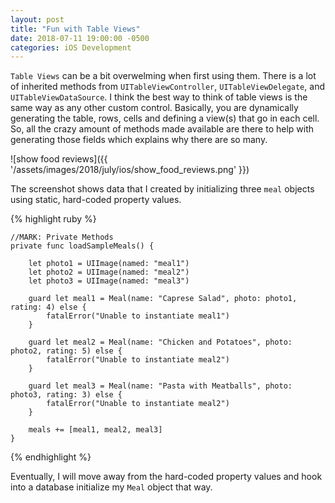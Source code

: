 ```yaml
---
layout: post
title: "Fun with Table Views"
date: 2018-07-11 19:00:00 -0500
categories: iOS Development 
---
```


`Table Views` can be a bit overwelming when first using them. There is a lot of inherited methods from `UITableViewController`, `UITableViewDelegate`, and `UITableViewDataSource`. I think the best way to think of table views is the same way as any other custom control. Basically, you are dynamically generating the table, rows, cells and defining a view(s) that go in each cell. So, all the crazy amount of methods made available are there to help with generating those fields which explains why there are so many. 

![show food reviews]({{ '/assets/images/2018/july/ios/show_food_reviews.png' }})

The screenshot shows data that I created by initializing three `meal` objects using static, hard-coded property values. 


{% highlight ruby %} 

    //MARK: Private Methods
    private func loadSampleMeals() {
        
        let photo1 = UIImage(named: "meal1")
        let photo2 = UIImage(named: "meal2")
        let photo3 = UIImage(named: "meal3")

        guard let meal1 = Meal(name: "Caprese Salad", photo: photo1, rating: 4) else {
            fatalError("Unable to instantiate meal1")
        }

        guard let meal2 = Meal(name: "Chicken and Potatoes", photo: photo2, rating: 5) else {
            fatalError("Unable to instantiate meal2")
        }

        guard let meal3 = Meal(name: "Pasta with Meatballs", photo: photo3, rating: 3) else {
            fatalError("Unable to instantiate meal2")
        }

        meals += [meal1, meal2, meal3]
    }


{% endhighlight %}

Eventually, I will move away from the hard-coded property values and hook into a database initialize my `Meal` object that way.




